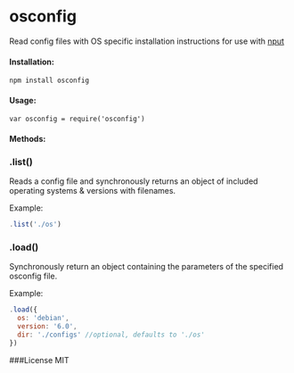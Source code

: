 # osconfig

Read config files with OS specific installation instructions for use with [nput](https://github.com/st-luke/nput)

#### Installation:

`npm install osconfig`

#### Usage:

`var osconfig = require('osconfig')`

#### Methods:

### .list()

Reads a config file and synchronously returns an object of included operating systems & versions with filenames.

Example:

```js
.list('./os')
```

### .load()

Synchronously return an object containing the parameters of the specified osconfig file.

Example: 

```js
.load({
  os: 'debian',
  version: '6.0',
  dir: './configs' //optional, defaults to './os'
})
```



###License 
MIT